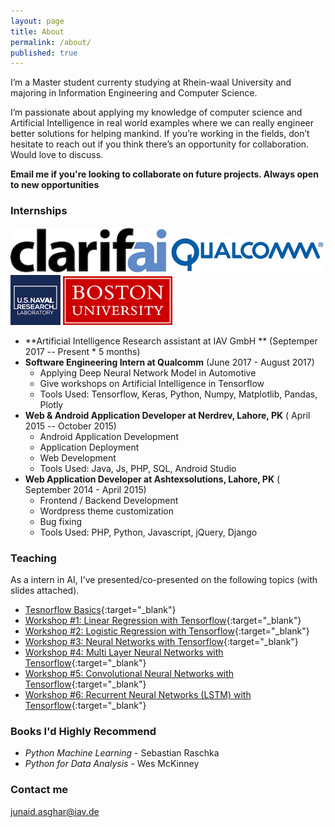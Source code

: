 ```yaml
---
layout: page
title: About
permalink: /about/
published: true
---
```


I’m a Master student currenty studying at Rhein-waal University and majoring in Information Engineering and Computer Science. 

I’m passionate about applying my knowledge of computer science and Artificial Intelligence in real world examples where we can really engineer better solutions for helping mankind. If you’re working in the fields, don’t hesitate to reach out if you think there’s an opportunity for collaboration. Would love to discuss.

**Email me if you're looking to collaborate on future projects. Always open to new opportunities**

### Internships

<img src="/assets/clarifai.png" width="250">                    <img src="/assets/qualcomm.jpg" width="250">                     <img src="/assets/nrl.png" width="80">                     <img src="/assets/bu.gif" width="175">


* **Artificial Intelligence Research assistant at IAV GmbH ** (Septemper 2017 -- Present * 5 months)
* **Software Engineering Intern at Qualcomm** (June 2017 - August 2017) 
  - Applying Deep Neural Network Model in Automotive
  - Give workshops on Artificial Intelligence in Tensorflow
  - Tools Used: Tensorflow, Keras, Python, Numpy, Matplotlib, Pandas, Plotly
* **Web & Android Application Developer at Nerdrev, Lahore, PK** ( April 2015 -- October 2015)
  - Android Application Development
  - Application Deployment
  - Web Development
  - Tools Used: Java, Js, PHP, SQL, Android Studio
* **Web Application Developer at Ashtexsolutions, Lahore, PK** ( September  2014 -  April 2015)
  - Frontend / Backend Development
  - Wordpress theme customization
  - Bug fixing
  - Tools Used: PHP, Python, Javascript, jQuery, Django

### Teaching

As a intern in AI, I've presented/co-presented on the following topics (with slides attached).

* [Tesnorflow Basics](){:target="_blank"}
* [Workshop #1: Linear Regression with Tensorflow](){:target="_blank"}
* [Workshop #2: Logistic Regression with Tensorflow](){:target="_blank"}
* [Workshop #3: Neural Networks with Tensorflow](){:target="_blank"}
* [Workshop #4: Multi Layer Neural Networks with Tensorflow](){:target="_blank"}
* [Workshop #5: Convolutional Neural Networks with Tensorflow](){:target="_blank"}
* [Workshop #6: Recurrent Neural Networks (LSTM) with Tensorflow](){:target="_blank"}

### Books I'd Highly Recommend

* *Python Machine Learning* - Sebastian Raschka
* *Python for Data Analysis* - Wes McKinney

### Contact me

[junaid.asghar@iav.de](mailto:junaid.asghar@iav.de)
